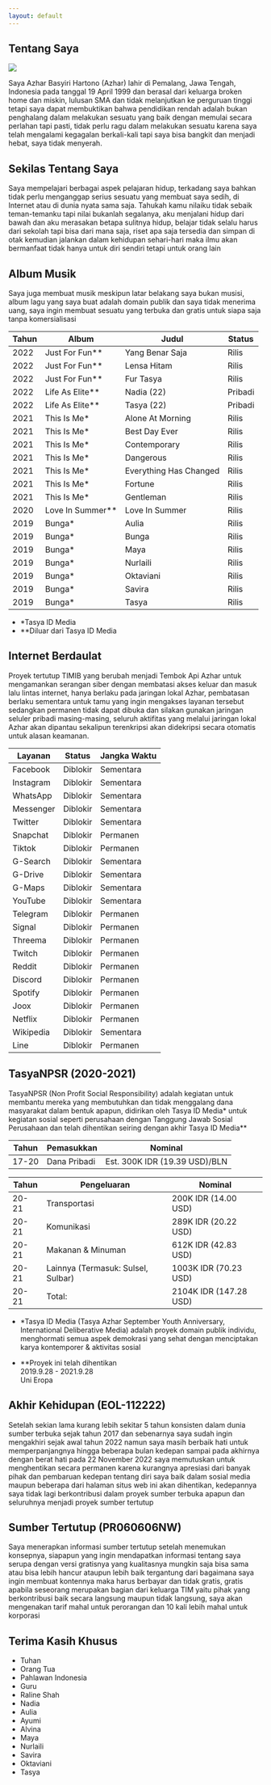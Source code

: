 ```yaml
---
layout: default
---
```


## Tentang Saya

<img class="profile-picture" src="/azhar.jpg">

Saya Azhar Basyiri Hartono (Azhar) lahir di Pemalang, Jawa Tengah, Indonesia pada tanggal 19 April 1999 dan berasal dari keluarga broken home dan miskin, lulusan SMA dan tidak melanjutkan ke perguruan tinggi tetapi saya dapat membuktikan bahwa pendidikan rendah adalah bukan penghalang dalam melakukan sesuatu yang baik dengan memulai secara perlahan tapi pasti, tidak perlu ragu dalam melakukan sesuatu karena saya telah mengalami kegagalan berkali-kali tapi saya bisa bangkit dan menjadi hebat, saya tidak menyerah.

## Sekilas Tentang Saya

Saya mempelajari berbagai aspek pelajaran hidup, terkadang saya bahkan tidak perlu menganggap serius sesuatu yang membuat saya sedih, di Internet atau di dunia nyata sama saja. Tahukah kamu nilaiku tidak sebaik teman-temanku tapi nilai bukanlah segalanya, aku menjalani hidup dari bawah dan aku merasakan betapa sulitnya hidup, belajar tidak selalu harus dari sekolah tapi bisa dari mana saja, riset apa saja tersedia dan simpan di otak kemudian jalankan dalam kehidupan sehari-hari maka ilmu akan bermanfaat tidak hanya untuk diri sendiri tetapi untuk orang lain

## Album Musik

Saya juga membuat musik meskipun latar belakang saya bukan musisi, album lagu yang saya buat adalah domain publik dan saya tidak menerima uang, saya ingin membuat sesuatu yang terbuka dan gratis untuk siapa saja tanpa komersialisasi


Tahun | Album           | Judul                  | Status
------|-----------------|------------------------|----------
2022  | Just For Fun**  | Yang Benar Saja        | Rilis
2022  | Just For Fun**  | Lensa Hitam            | Rilis
2022  | Just For Fun**  | Fur Tasya              | Rilis
2022  | Life As Elite** | Nadia (22)             | Pribadi
2022  | Life As Elite** | Tasya (22)             | Pribadi
2021  | This Is Me*     | Alone At Morning       | Rilis
2021  | This Is Me*     | Best Day Ever          | Rilis
2021  | This Is Me*     | Contemporary           | Rilis
2021  | This Is Me*     | Dangerous              | Rilis
2021  | This Is Me*     | Everything Has Changed | Rilis
2021  | This Is Me*     | Fortune                | Rilis
2021  | This Is Me*     | Gentleman              | Rilis
2020  | Love In Summer**| Love In Summer         | Rilis
2019  | Bunga*          | Aulia                  | Rilis
2019  | Bunga*          | Bunga                  | Rilis
2019  | Bunga*          | Maya                   | Rilis
2019  | Bunga*          | Nurlaili               | Rilis
2019  | Bunga*          | Oktaviani              | Rilis
2019  | Bunga*          | Savira                 | Rilis
2019  | Bunga*          | Tasya                  | Rilis

* *Tasya ID Media<br>
* **Diluar dari Tasya ID Media


## Internet Berdaulat

Proyek tertutup TIMIB yang berubah menjadi Tembok Api Azhar untuk mengamankan serangan siber dengan membatasi akses keluar dan masuk lalu lintas internet, hanya berlaku pada jaringan lokal Azhar, pembatasan berlaku sementara untuk tamu yang ingin mengakses layanan tersebut sedangkan permanen tidak dapat dibuka dan silakan gunakan jaringan seluler pribadi masing-masing, seluruh aktifitas yang melalui jaringan lokal Azhar akan dipantau sekalipun terenkripsi akan didekripsi secara otomatis untuk alasan keamanan.

Layanan   | Status   | Jangka Waktu |
--------- |----------|--------------|
Facebook  | Diblokir | Sementara    |
Instagram | Diblokir | Sementara    |
WhatsApp  | Diblokir | Sementara    |
Messenger | Diblokir | Sementara    |
Twitter   | Diblokir | Sementara    |
Snapchat  | Diblokir | Permanen     |   
Tiktok    | Diblokir | Permanen     |
G-Search  | Diblokir | Sementara    |
G-Drive   | Diblokir | Sementara    |
G-Maps    | Diblokir | Sementara    | 
YouTube   | Diblokir | Sementara    |
Telegram  | Diblokir | Permanen     |
Signal    | Diblokir | Permanen     |
Threema   | Diblokir | Permanen     |
Twitch    | Diblokir | Permanen     |
Reddit    | Diblokir | Permanen     |
Discord   | Diblokir | Permanen     |
Spotify   | Diblokir | Permanen     |
Joox      | Diblokir | Permanen     |
Netflix   | Diblokir | Permanen     |
Wikipedia | Diblokir | Sementara    |
Line      | Diblokir | Permanen     |


## TasyaNPSR (2020-2021)
TasyaNPSR (Non Profit Social Responsibility) adalah kegiatan untuk membantu mereka yang membutuhkan dan tidak menggalang dana masyarakat dalam bentuk apapun, didirikan oleh Tasya ID Media* untuk kegiatan sosial seperti perusahaan dengan Tanggung Jawab Sosial Perusahaan dan telah dihentikan seiring dengan akhir Tasya ID Media**

Tahun  | Pemasukkan   | Nominal
-------|--------------|-------------------------------------------------------
17-20  | Dana Pribadi | Est. 300K IDR (19.39 USD)/BLN


Tahun  | Pengeluaran                        | Nominal
-------|------------------------------------|---------------------------------
20-21  | Transportasi                       | 200K IDR (14.00 USD) 
20-21  | Komunikasi                         | 289K IDR (20.22 USD)
20-21  | Makanan & Minuman                  | 612K IDR (42.83 USD) 
20-21  | Lainnya (Termasuk: Sulsel, Sulbar) | 1003K IDR (70.23 USD)
20-21  | Total:                             | 2104K IDR (147.28 USD)

* *Tasya ID Media (Tasya Azhar September Youth Anniversary, International Deliberative Media) adalah proyek domain publik individu, menghormati semua aspek demokrasi yang sehat dengan menciptakan karya kontemporer & aktivitas sosial<br>

* **Proyek ini telah dihentikan
<br>2019.9.28 - 2021.9.28
<br>Uni Eropa

## Akhir Kehidupan (EOL-112222)

Setelah sekian lama kurang lebih sekitar 5 tahun konsisten dalam dunia sumber terbuka sejak tahun 2017 dan sebenarnya saya sudah ingin mengakhiri sejak awal tahun 2022 namun saya masih berbaik hati untuk memperpanjangnya hingga beberapa bulan kedepan sampai pada akhirnya dengan berat hati pada 22 November 2022 saya memutuskan untuk menghentikan secara permanen karena kurangnya apresiasi dari banyak pihak dan pembaruan kedepan tentang diri saya baik dalam sosial media maupun beberapa dari halaman situs web ini akan dihentikan, kedepannya saya tidak lagi berkontribusi dalam proyek sumber terbuka apapun dan seluruhnya menjadi proyek sumber tertutup

## Sumber Tertutup (PR060606NW)

Saya menerapkan informasi sumber tertutup setelah menemukan konsepnya, siapapun yang ingin mendapatkan informasi tentang saya serupa dengan versi gratisnya yang kualitasnya mungkin saja bisa sama atau bisa lebih hancur ataupun lebih baik tergantung dari bagaimana saya ingin membuat kontennya maka harus berbayar dan tidak gratis, gratis apabila seseorang merupakan bagian dari keluarga TIM yaitu pihak yang berkontribusi baik secara langsung maupun tidak langsung, saya akan mengenakan tarif mahal untuk perorangan dan 10 kali lebih mahal untuk korporasi


## Terima Kasih Khusus

* Tuhan
* Orang Tua
* Pahlawan Indonesia
* Guru
* Raline Shah
* Nadia
* Aulia
* Ayumi
* Alvina
* Maya
* Nurlaili
* Savira
* Oktaviani
* Tasya 
